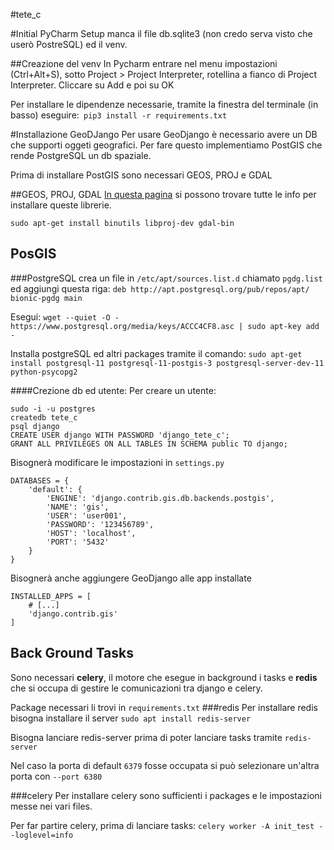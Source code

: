 #tete_c

#Initial PyCharm Setup
manca il file db.sqlite3 (non credo serva visto che userò PostreSQL) ed il venv.

##Creazione del venv
In Pycharm entrare nel menu impostazioni (Ctrl+Alt+S), sotto Project > Project Interpreter, rotellina a fianco di Project Interpreter. Cliccare su Add e poi su OK

Per installare le dipendenze necessarie, tramite la finestra del terminale (in basso) eseguire:`
pip3 install -r requirements.txt`

#Installazione GeoDJango
Per usare GeoDjango è necessario avere un DB che supporti oggeti geografici. Per fare questo implementiamo PostGIS che rende PostgreSQL un db spaziale.

Prima di installare PostGIS sono necessari GEOS, PROJ e GDAL

##GEOS, PROJ, GDAL
[In questa pagina](https://docs.djangoproject.com/en/3.0/ref/contrib/gis/install/geolibs/) si possono trovare tutte le info per installare queste librerie. 

`sudo apt-get install binutils libproj-dev gdal-bin`

## PosGIS 
###PostgreSQL
crea un file in `/etc/apt/sources.list.d` chiamato `pgdg.list` ed aggiungi questa riga: `deb http://apt.postgresql.org/pub/repos/apt/ bionic-pgdg main`

Esegui:
`wget --quiet -O - https://www.postgresql.org/media/keys/ACCC4CF8.asc | sudo apt-key add -`

Installa postgreSQL ed altri packages tramite il comando:
`sudo apt-get install postgresql-11 postgresql-11-postgis-3 postgresql-server-dev-11 python-psycopg2`

####Crezione db ed utente:
Per creare un utente:
```
sudo -i -u postgres
createdb tete_c
psql django
CREATE USER django WITH PASSWORD 'django_tete_c';
GRANT ALL PRIVILEGES ON ALL TABLES IN SCHEMA public TO django;
```

Bisognerà modificare le impostazioni in `settings.py`

```
DATABASES = {
    'default': {
        'ENGINE': 'django.contrib.gis.db.backends.postgis',
        'NAME': 'gis',
        'USER': 'user001',
        'PASSWORD': '123456789',
        'HOST': 'localhost',
        'PORT': '5432'
    }
}
```
Bisognerà anche aggiungere GeoDjango alle app installate
```
INSTALLED_APPS = [
    # [...]
    'django.contrib.gis'
]
```

## Back Ground Tasks
Sono necessari __celery__, il motore che esegue in background i tasks e __redis__ che si occupa di gestire le comunicazioni tra django e celery.

Package necessari li trovi in `requirements.txt`
###redis
Per installare redis bisogna installare il server `sudo apt install redis-server`

Bisogna lanciare redis-server prima di poter lanciare tasks tramite  `redis-server`

Nel caso la porta di default `6379` fosse occupata si può selezionare un'altra porta con `--port 6380`

###celery
Per installare celery sono sufficienti i packages e le impostazioni messe nei vari files.

Per far partire celery, prima di lanciare tasks: `celery worker -A init_test --loglevel=info`